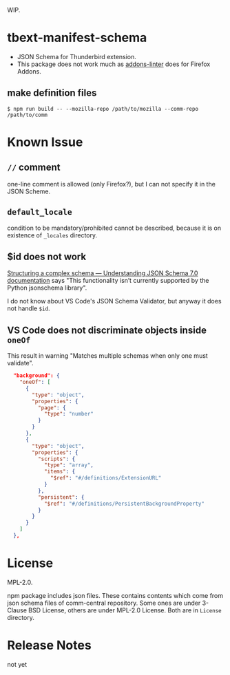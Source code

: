 WIP.

# tbext-manifest-schema

* JSON Schema for Thunderbird extension.
* This package does not work much as [addons-linter](https://github.com/mozilla/addons-linter) does for Firefox Addons.


## make definition files

```console
$ npm run build -- --mozilla-repo /path/to/mozilla --comm-repo /path/to/comm
```

# Known Issue

## `//` comment

one-line comment is allowed (only Firefox?), but I can not specify it in the JSON Scheme.

## `default_locale`

condition to be mandatory/prohibited cannot be described, 
because it is on existence of `_locales` directory.

## $id does not work

[Structuring a complex schema — Understanding JSON Schema 7.0 documentation](https://json-schema.org/understanding-json-schema/structuring.html)
says "This functionality isn’t currently supported by the Python jsonschema library".

I do not know about VS Code's JSON Schema Validator, but anyway it does not handle `$id`.

## VS Code does not discriminate objects inside `oneOf`

This result in warning "Matches multiple schemas when only one must validate".

```sample.json
  "background": {
    "oneOf": [
      {
        "type": "object",
        "properties": {
          "page": {
            "type": "number"
          }
        }
      },
      {
        "type": "object",
        "properties": {
          "scripts": {
            "type": "array",
            "items": {
              "$ref": "#/definitions/ExtensionURL"
            }
          },
          "persistent": {
            "$ref": "#/definitions/PersistentBackgroundProperty"
          }
        }
      }
    ]
  },

```


# License
MPL-2.0.

npm package includes json files. These contains contents which come from 
json schema files of comm-central repository. 
Some ones are under 3-Clause BSD License, others are under MPL-2.0 License. 
Both are in `License` directory.

# Release Notes

not yet

[//]: # (vim:expandtab ff=unix fenc=utf-8 sw=2)
